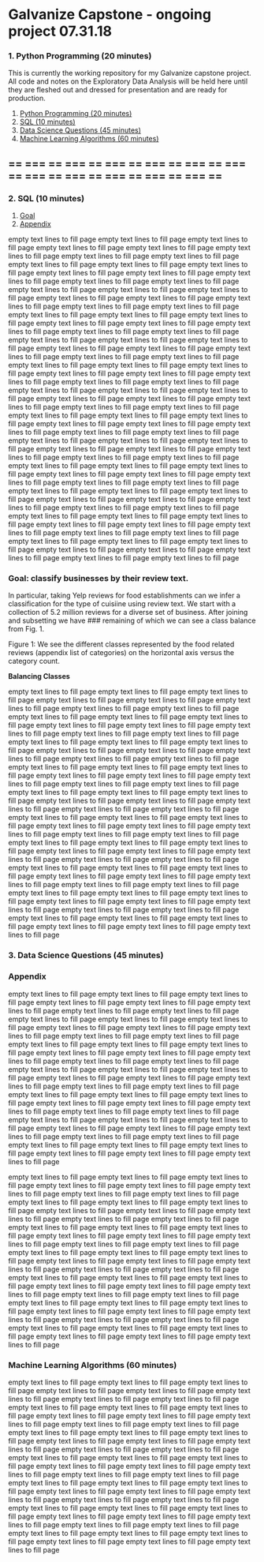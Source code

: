 # Galvanize Capstone - ongoing project 07.31.18

### 1. Python Programming (20 minutes)

This is currently the working repository for my Galvanize capstone project. All
code and notes on the Exploratory Data Analysis will be held here until they are 
fleshed out and dressed for presentation and are ready for production. 


1. [Python Programming (20 minutes)](#1-python-programming-20-minutes)
2. [SQL (10 minutes)](#2-sql-10-minutes)
3. [Data Science Questions (45 minutes)](#3-data-science-questions-45-minutes)
4. [Machine Learning Algorithms (60 minutes)](#4-machine-learning-algorithms-60-minutes)

== === == === == === == === == === == === == === == === == === == === == === ==
---
### 2. SQL (10 minutes)
1. [Goal](#-goal-classify-businesses-by-their-review-text)
1. [Appendix](#-appendix)


empty text lines to fill page empty text lines to fill page 
empty text lines to fill page empty text lines to fill page 
empty text lines to fill page empty text lines to fill page 
empty text lines to fill page empty text lines to fill page 
empty text lines to fill page empty text lines to fill page 
empty text lines to fill page empty text lines to fill page 
empty text lines to fill page empty text lines to fill page 
empty text lines to fill page empty text lines to fill page 
empty text lines to fill page empty text lines to fill page 
empty text lines to fill page empty text lines to fill page 
empty text lines to fill page empty text lines to fill page 
empty text lines to fill page empty text lines to fill page 
empty text lines to fill page empty text lines to fill page 
empty text lines to fill page empty text lines to fill page 
empty text lines to fill page empty text lines to fill page 
empty text lines to fill page empty text lines to fill page 
empty text lines to fill page empty text lines to fill page 
empty text lines to fill page empty text lines to fill page 
empty text lines to fill page empty text lines to fill page 
empty text lines to fill page empty text lines to fill page 
empty text lines to fill page empty text lines to fill page 
empty text lines to fill page empty text lines to fill page 
empty text lines to fill page empty text lines to fill page
empty text lines to fill page empty text lines to fill page 
empty text lines to fill page empty text lines to fill page 
empty text lines to fill page empty text lines to fill page 
empty text lines to fill page empty text lines to fill page 
empty text lines to fill page empty text lines to fill page 
empty text lines to fill page empty text lines to fill page 
empty text lines to fill page empty text lines to fill page 
empty text lines to fill page empty text lines to fill page 
empty text lines to fill page empty text lines to fill page 
empty text lines to fill page empty text lines to fill page 
empty text lines to fill page empty text lines to fill page 
empty text lines to fill page empty text lines to fill page 
empty text lines to fill page empty text lines to fill page 
empty text lines to fill page empty text lines to fill page 
empty text lines to fill page empty text lines to fill page 
empty text lines to fill page empty text lines to fill page 
empty text lines to fill page empty text lines to fill page 
empty text lines to fill page empty text lines to fill page 
empty text lines to fill page empty text lines to fill page 
empty text lines to fill page empty text lines to fill page 
empty text lines to fill page empty text lines to fill page 
empty text lines to fill page empty text lines to fill page 
empty text lines to fill page empty text lines to fill page 
empty text lines to fill page empty text lines to fill page 
empty text lines to fill page empty text lines to fill page 
empty text lines to fill page empty text lines to fill page 
empty text lines to fill page empty text lines to fill page 
empty text lines to fill page empty text lines to fill page 
empty text lines to fill page empty text lines to fill page 


### Goal: classify businesses by their review text. 

In particular, taking Yelp reviews for food establishments can we infer a classification 
for the type of cuisiine using review text. We start with a collection of 5.2 million 
reviews for a diverse set of business. After joining and subsetting we have ### 
remaining of which we can see a class balance from Fig. 1.


Figure 1: We see the different classes represented by the food related reviews 
(appendix list of categories) on the horizontal axis versus the category count.

**Balancing Classes**

empty text lines to fill page empty text lines to fill page 
empty text lines to fill page empty text lines to fill page 
empty text lines to fill page empty text lines to fill page 
empty text lines to fill page empty text lines to fill page 
empty text lines to fill page empty text lines to fill page 
empty text lines to fill page empty text lines to fill page 
empty text lines to fill page empty text lines to fill page 
empty text lines to fill page empty text lines to fill page 
empty text lines to fill page empty text lines to fill page 
empty text lines to fill page empty text lines to fill page 
empty text lines to fill page empty text lines to fill page 
empty text lines to fill page empty text lines to fill page 
empty text lines to fill page empty text lines to fill page 
empty text lines to fill page empty text lines to fill page 
empty text lines to fill page empty text lines to fill page 
empty text lines to fill page empty text lines to fill page 
empty text lines to fill page empty text lines to fill page 
empty text lines to fill page empty text lines to fill page 
empty text lines to fill page empty text lines to fill page 
empty text lines to fill page empty text lines to fill page 
empty text lines to fill page empty text lines to fill page 
empty text lines to fill page empty text lines to fill page 
empty text lines to fill page empty text lines to fill page 
empty text lines to fill page empty text lines to fill page 
empty text lines to fill page empty text lines to fill page 
empty text lines to fill page empty text lines to fill page 
empty text lines to fill page empty text lines to fill page 
empty text lines to fill page empty text lines to fill page 
empty text lines to fill page empty text lines to fill page 
empty text lines to fill page empty text lines to fill page 
empty text lines to fill page empty text lines to fill page 
empty text lines to fill page empty text lines to fill page 
empty text lines to fill page empty text lines to fill page 
empty text lines to fill page empty text lines to fill page 
empty text lines to fill page empty text lines to fill page 
empty text lines to fill page empty text lines to fill page 
empty text lines to fill page empty text lines to fill page 
empty text lines to fill page empty text lines to fill page 
empty text lines to fill page empty text lines to fill page 

### 3. Data Science Questions (45 minutes)


### Appendix


empty text lines to fill page empty text lines to fill page 
empty text lines to fill page empty text lines to fill page 
empty text lines to fill page empty text lines to fill page 
empty text lines to fill page empty text lines to fill page 
empty text lines to fill page empty text lines to fill page 
empty text lines to fill page empty text lines to fill page 
empty text lines to fill page empty text lines to fill page 
empty text lines to fill page empty text lines to fill page 
empty text lines to fill page empty text lines to fill page 
empty text lines to fill page empty text lines to fill page 
empty text lines to fill page empty text lines to fill page 
empty text lines to fill page empty text lines to fill page 
empty text lines to fill page empty text lines to fill page 
empty text lines to fill page empty text lines to fill page 
empty text lines to fill page empty text lines to fill page 
empty text lines to fill page empty text lines to fill page 
empty text lines to fill page empty text lines to fill page 
empty text lines to fill page empty text lines to fill page 
empty text lines to fill page empty text lines to fill page 
empty text lines to fill page empty text lines to fill page 
empty text lines to fill page empty text lines to fill page 
empty text lines to fill page empty text lines to fill page 
empty text lines to fill page empty text lines to fill page 
empty text lines to fill page empty text lines to fill page 
empty text lines to fill page empty text lines to fill page 
empty text lines to fill page empty text lines to fill page 
empty text lines to fill page empty text lines to fill page 

empty text lines to fill page empty text lines to fill page 
empty text lines to fill page empty text lines to fill page 
empty text lines to fill page empty text lines to fill page 
empty text lines to fill page empty text lines to fill page 
empty text lines to fill page empty text lines to fill page 
empty text lines to fill page empty text lines to fill page 
empty text lines to fill page empty text lines to fill page 
empty text lines to fill page empty text lines to fill page 
empty text lines to fill page empty text lines to fill page 
empty text lines to fill page empty text lines to fill page 
empty text lines to fill page empty text lines to fill page 
empty text lines to fill page empty text lines to fill page 
empty text lines to fill page empty text lines to fill page 
empty text lines to fill page empty text lines to fill page 
empty text lines to fill page empty text lines to fill page 
empty text lines to fill page empty text lines to fill page 
empty text lines to fill page empty text lines to fill page 
empty text lines to fill page empty text lines to fill page 
empty text lines to fill page empty text lines to fill page 
empty text lines to fill page empty text lines to fill page 
empty text lines to fill page empty text lines to fill page 
empty text lines to fill page empty text lines to fill page 
empty text lines to fill page empty text lines to fill page 
empty text lines to fill page empty text lines to fill page 
empty text lines to fill page empty text lines to fill page 
empty text lines to fill page empty text lines to fill page 
empty text lines to fill page empty text lines to fill page 

### Machine Learning Algorithms (60 minutes)


empty text lines to fill page empty text lines to fill page 
empty text lines to fill page empty text lines to fill page 
empty text lines to fill page empty text lines to fill page 
empty text lines to fill page empty text lines to fill page 
empty text lines to fill page empty text lines to fill page 
empty text lines to fill page empty text lines to fill page 
empty text lines to fill page empty text lines to fill page 
empty text lines to fill page empty text lines to fill page 
empty text lines to fill page empty text lines to fill page 
empty text lines to fill page empty text lines to fill page 
empty text lines to fill page empty text lines to fill page 
empty text lines to fill page empty text lines to fill page 
empty text lines to fill page empty text lines to fill page 
empty text lines to fill page empty text lines to fill page 
empty text lines to fill page empty text lines to fill page 
empty text lines to fill page empty text lines to fill page 
empty text lines to fill page empty text lines to fill page 
empty text lines to fill page empty text lines to fill page 
empty text lines to fill page empty text lines to fill page 
empty text lines to fill page empty text lines to fill page 
empty text lines to fill page empty text lines to fill page 
empty text lines to fill page empty text lines to fill page 
empty text lines to fill page empty text lines to fill page 
empty text lines to fill page empty text lines to fill page 
empty text lines to fill page empty text lines to fill page 
empty text lines to fill page empty text lines to fill page 
empty text lines to fill page empty text lines to fill page 